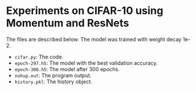 # Experiments on CIFAR-10 using Momentum and ResNets
The files are described below. The model was trained with weight decay 1e-2.

* `cifar.py`: The code.
* `epoch-297.h5`: The model with the best validation accuracy.
* `epoch-300.h5`: The model after 300 epochs.
* `nohup.out`: The program output.
* `history.pkl`: The history object.
